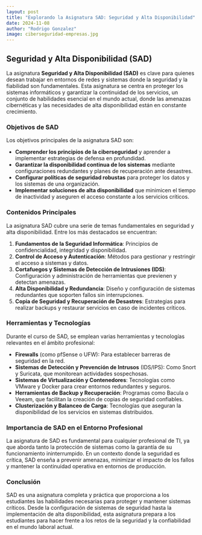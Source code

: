 ```yaml
---
layout: post
title: "Explorando la Asignatura SAD: Seguridad y Alta Disponibilidad"
date: 2024-11-08
author: "Rodrigo Gonzalez"
image: ciberseguridad-empresas.jpg
---
```

 
## Seguridad y Alta Disponibilidad (SAD)

 
La asignatura **Seguridad y Alta Disponibilidad (SAD)** es clave para quienes desean trabajar en entornos de redes y sistemas donde la seguridad y la fiabilidad son fundamentales. Esta asignatura se centra en proteger los sistemas informáticos y garantizar la continuidad de los servicios, un conjunto de habilidades esencial en el mundo actual, donde las amenazas cibernéticas y las necesidades de alta disponibilidad están en constante crecimiento.
 
### Objetivos de SAD
 
Los objetivos principales de la asignatura SAD son:
 
- **Comprender los principios de la ciberseguridad** y aprender a implementar estrategias de defensa en profundidad.
- **Garantizar la disponibilidad continua de los sistemas** mediante configuraciones redundantes y planes de recuperación ante desastres.
- **Configurar políticas de seguridad robustas** para proteger los datos y los sistemas de una organización.
- **Implementar soluciones de alta disponibilidad** que minimicen el tiempo de inactividad y aseguren el acceso constante a los servicios críticos.
 
### Contenidos Principales
 
La asignatura SAD cubre una serie de temas fundamentales en seguridad y alta disponibilidad. Entre los más destacados se encuentran:
 
1. **Fundamentos de la Seguridad Informática**: Principios de confidencialidad, integridad y disponibilidad.
2. **Control de Acceso y Autenticación**: Métodos para gestionar y restringir el acceso a sistemas y datos.
3. **Cortafuegos y Sistemas de Detección de Intrusiones (IDS)**: Configuración y administración de herramientas que previenen y detectan amenazas.
4. **Alta Disponibilidad y Redundancia**: Diseño y configuración de sistemas redundantes que soporten fallos sin interrupciones.
5. **Copia de Seguridad y Recuperación de Desastres**: Estrategias para realizar backups y restaurar servicios en caso de incidentes críticos.
 
### Herramientas y Tecnologías
 
Durante el curso de SAD, se emplean varias herramientas y tecnologías relevantes en el ámbito profesional:
 
- **Firewalls** (como pfSense o UFW): Para establecer barreras de seguridad en la red.
- **Sistemas de Detección y Prevención de Intrusos** (IDS/IPS): Como Snort y Suricata, que monitorean actividades sospechosas.
- **Sistemas de Virtualización y Contenedores**: Tecnologías como VMware y Docker para crear entornos redundantes y seguros.
- **Herramientas de Backup y Recuperación**: Programas como Bacula o Veeam, que facilitan la creación de copias de seguridad confiables.
- **Clusterización y Balanceo de Carga**: Tecnologías que aseguran la disponibilidad de los servicios en sistemas distribuidos.
 
### Importancia de SAD en el Entorno Profesional
 
La asignatura de SAD es fundamental para cualquier profesional de TI, ya que aborda tanto la protección de sistemas como la garantía de su funcionamiento ininterrumpido. En un contexto donde la seguridad es crítica, SAD enseña a prevenir amenazas, minimizar el impacto de los fallos y mantener la continuidad operativa en entornos de producción.
 
### Conclusión
 
SAD es una asignatura completa y práctica que proporciona a los estudiantes las habilidades necesarias para proteger y mantener sistemas críticos. Desde la configuración de sistemas de seguridad hasta la implementación de alta disponibilidad, esta asignatura prepara a los estudiantes para hacer frente a los retos de la seguridad y la confiabilidad en el mundo laboral actual.